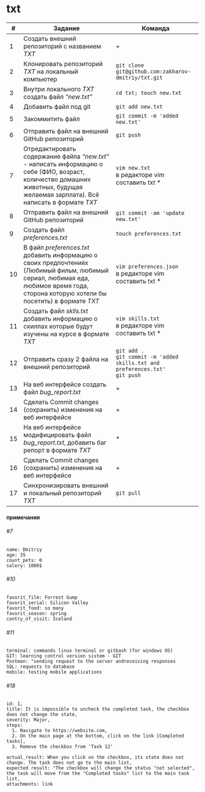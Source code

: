 # txt

|#|Задание|Команда|
|---|---|---|
|1|Создать внешний репозиторий c названием *TXT*|+|
|2|Клонировать репозиторий *TXT* на локальный компьютер|`git clone git@github.com:zakharov-dmitriy/txt.git`|
|3|Внутри локального *TXT* создать файл *“new.txt”*|`cd txt; touch new.txt`|
|4|Добавить файл под git|`git add new.txt`|
|5|Закоммитить файл|`git commit -m 'added new.txt'`|
|6|Отправить файл на внешний GitHub репозиторий|`git push`|
|7|Отредактировать содержание файла *“new.txt”* - написать информацию о себе (ФИО, возраст, количество домашних животных, будущая желаемая зарплата). Всё написать в формате *TXT*| `vim new.txt`<br>в редакторе vim составить txt *|
|8|Отправить файл на внешний GitHub репозиторий|`git commit -am 'update new.txt'`|
|9|Создать файл *preferences.txt*|`touch preferences.txt`|
|10|В файл *preferences.txt* добавить информацию о своих предпочтениях (Любимый фильм, любимый сериал, любимая еда, любимое время года, сторона которую хотели бы посетить) в формате *TXT*|`vim preferences.json`<br>в редакторе vim составить txt *|
|11|Создать файл *sklls.txt* добавить информацию о скиллах которые будут изучены на курсе в формате *TXT*|`vim skills.txt`<br>в редакторе vim составить txt *|
|12|Отправить сразу 2 файла на внешний репозиторий|`git add .`<br>`git commit -m 'added skills.txt and preferences.txt'`<br>`git push`|
|13|На веб интерфейсе создать файл *bug_report.txt*|+|
|14|Сделать Commit changes (сохранить) изменения на веб интерфейсе|+|
|15|На веб интерфейсе модифицировать файл *bug_report.txt*, добавить баг репорт в формате *TXT*|*|
|16|Сделать Commit changes (сохранить) изменения на веб интерфейсе|+|
|17|Синхронизировать внешний и локальный репозиторий *TXT*|`git pull`|

#### примечания

<h6>#7</h6>

```
name: Dmitriy
age: 35
count_pets: 0
salery: 1000$
```

<h6>#10</h6>

```
favorit_film: Forrest Gump
favorit_serial: Silicon Valley
favorit_food: so many
favorit_season: spring
contry_of_visit: Iceland
```

<h6>#11</h6>

```
terminal: commands linux terminal or gitbash (for windows OS)
GIT: learning control version sistem - GIT
Postman: "sending request to the server andreceiving responses
SQL: requests to database
mobile: testing mobile applications
```

<h6>#18</h6>

```
id: 1,
title: It is impossible to uncheck the completed task, the checkbox does not change the state,
severity: Major,
steps: 
  1. Navigate to https://website.com,
  2. On the main page at the bottom, click on the link [Completed tasks],
  3. Remove the checkbox from 'Task 12'
  
actual_result: When you click on the checkbox, its state does not change. The task does not go to the main list,
expected result: "The checkbox will change the status "not selected", the task will move from the "Completed tasks" list to the main task list,
attachments: link
```

